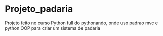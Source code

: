 # Projeto_padaria
Projeto feito no curso Python full do pythonando, onde uso padrao mvc e python OOP para criar um sistema de padaria
